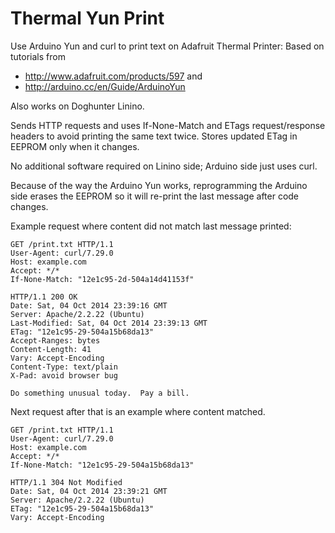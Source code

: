 # Thermal Yun Print

Use Arduino Yun and curl to print text on Adafruit Thermal Printer:
Based on tutorials from
- http://www.adafruit.com/products/597 and
- http://arduino.cc/en/Guide/ArduinoYun

Also works on Doghunter Linino.

Sends HTTP requests and uses If-None-Match and ETags request/response headers to avoid printing the same text twice.
Stores updated ETag in EEPROM only when it changes.

No additional software required on Linino side; Arduino side just uses curl.

Because of the way the Arduino Yun works, reprogramming the Arduino side erases the EEPROM so it will re-print the last message after code changes.

Example request where content did not match last message printed:

    GET /print.txt HTTP/1.1 
    User-Agent: curl/7.29.0 
    Host: example.com 
    Accept: */* 
    If-None-Match: "12e1c95-2d-504a14d41153f" 
     
    HTTP/1.1 200 OK 
    Date: Sat, 04 Oct 2014 23:39:16 GMT 
    Server: Apache/2.2.22 (Ubuntu) 
    Last-Modified: Sat, 04 Oct 2014 23:39:13 GMT 
    ETag: "12e1c95-29-504a15b68da13" 
    Accept-Ranges: bytes 
    Content-Length: 41 
    Vary: Accept-Encoding 
    Content-Type: text/plain 
    X-Pad: avoid browser bug 
     
    Do something unusual today.  Pay a bill.
    
Next request after that is an example where content matched.

    GET /print.txt HTTP/1.1 
    User-Agent: curl/7.29.0 
    Host: example.com 
    Accept: */* 
    If-None-Match: "12e1c95-29-504a15b68da13" 
     
    HTTP/1.1 304 Not Modified 
    Date: Sat, 04 Oct 2014 23:39:21 GMT 
    Server: Apache/2.2.22 (Ubuntu) 
    ETag: "12e1c95-29-504a15b68da13" 
    Vary: Accept-Encoding 



